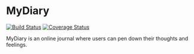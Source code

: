 # MyDiary
[![Build Status](https://travis-ci.org/udochukwu/MyDiary.svg?branch=develop)](https://travis-ci.org/udochukwu/MyDiary)
[![Coverage Status](https://coveralls.io/repos/github/udochukwu/MyDiary/badge.svg?branch=develop)](https://coveralls.io/github/udochukwu/MyDiary?branch=develop)

MyDiary is an online journal where users can pen down their thoughts and feelings.
